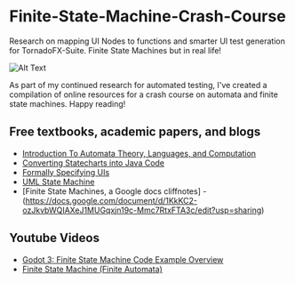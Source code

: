 # Finite-State-Machine-Crash-Course
Research on mapping UI Nodes to functions and smarter UI test generation for TornadoFX-Suite. Finite State Machines but in real life!

![Alt Text](https://media.giphy.com/media/26ufe34jLiGEOqyM8/giphy.gif)

As part of my continued research for automated testing, I've created a compilation of online resources for a crash course on automata and finite state machines. Happy reading!

## Free textbooks, academic papers, and blogs
* [Introduction To Automata Theory, Languages, and Computation](https://mcdtu.files.wordpress.com/2017/03/introduction-to-automata-theory.pdf)
* [Converting Statecharts into Java Code](http://www.iplab.cs.tsukuba.ac.jp/paper/international/ali-idpt99.pdf)
* [Formally Specifying UIs](https://www.hillelwayne.com/post/formally-specifying-uis/)
* [UML State Machine](https://en.wikipedia.org/wiki/UML_state_machine)
* [Finite State Machines, a Google docs cliffnotes] - (https://docs.google.com/document/d/1KkKC2-ozJkvbWQIAXeJ1MUGqxjn19c-Mmc7RtxFTA3c/edit?usp=sharing)


## Youtube Videos
* [Godot 3: Finite State Machine Code Example Overview](https://www.youtube.com/watch?v=Ty4wZL7pDME&t=1s)
* [Finite State Machine (Finite Automata)](https://www.youtube.com/watch?v=Qa6csfkK7_I)

